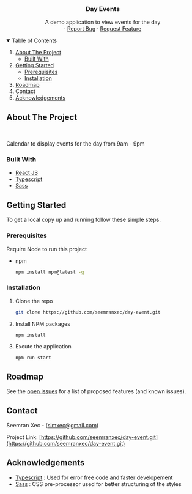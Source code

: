 
<!-- PROJECT LOGO -->
<br />
<p align="center">
    <!-- <img src="images/logo.png" alt="Logo" width="200" height="80"> -->

  <h3 align="center">Day Events</h3>

  <p align="center">
    A demo application to view events for the day
    <br />
    ·
    <a href="https://github.com/seemranxec/day-event/issues">Report Bug</a>
    ·
    <a href="https://github.com/seemranxec/day-event/issues">Request Feature</a>
  </p>
</p>



<!-- TABLE OF CONTENTS -->
<details open="open">
  <summary>Table of Contents</summary>
  <ol>
    <li>
      <a href="#about-the-project">About The Project</a>
      <ul>
        <li><a href="#built-with">Built With</a></li>
      </ul>
    </li>
    <li>
      <a href="#getting-started">Getting Started</a>
      <ul>
        <li><a href="#prerequisites">Prerequisites</a></li>
        <li><a href="#installation">Installation</a></li>
      </ul>
    </li>
    <li><a href="#roadmap">Roadmap</a></li>
    <li><a href="#contact">Contact</a></li>
    <li><a href="#acknowledgements">Acknowledgements</a></li>
  </ol>
</details>



<!-- ABOUT THE PROJECT -->
## About The Project
<br />
<!-- <img src="images/home.png" alt="Logo"> -->

Calendar to display events for the day from 9am - 9pm

### Built With


* [React JS](https://reactjs.org/)
* [Typescript](https://www.typescriptlang.org/)
* [Sass](https://sass-lang.com/)



<!-- GETTING STARTED -->
## Getting Started

To get a local copy up and running follow these simple steps.

### Prerequisites

Require Node to run this project
* npm
  ```sh
  npm install npm@latest -g
  ```

### Installation

1. Clone the repo
   ```sh
   git clone https://github.com/seemranxec/day-event.git
   ```
3. Install NPM packages
   ```sh
   npm install
   ```
4. Excute the application
   ```JS
   npm run start
   ```


<!-- ROADMAP -->
## Roadmap

See the [open issues](https://github.com/seemranxec/day-event/issues) for a list of proposed features (and known issues).



<!-- CONTACT -->
## Contact

Seemran Xec - (simxec@gmail.com)

Project Link: [https://github.com/seemranxec/day-event.git](https://github.com/seemranxec/day-event.git)



<!-- ACKNOWLEDGEMENTS -->
## Acknowledgements
* [Typescript](https://www.typescriptlang.org/) : Used for error free code and faster developement
* [Sass](https://sass-lang.com/) : CSS pre-processor used for better structuring of the styles
